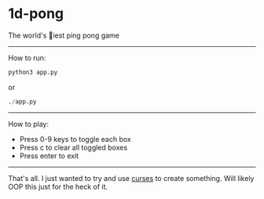 # 1d-pong

The world's 💩iest ping pong game

---
How to run:

```python
python3 app.py
```

or

```python
./app.py
```

---
How to play:

* Press 0-9 keys to toggle each box
* Press c to clear all toggled boxes
* Press enter to exit

---

That's all. I just wanted to try and use [curses](https://docs.python.org/3/howto/curses.html "Curses Programming with Python") to create something. Will likely OOP this just for the heck of it.
